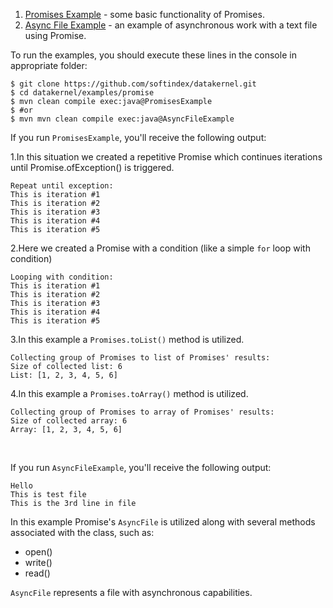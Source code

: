 1. [Promises Example]() - some basic functionality of Promises.
2. [Async File Example]() - an example of asynchronous work with a text file using Promise.

To run the examples, you should execute these lines in the console in appropriate folder:
```
$ git clone https://github.com/softindex/datakernel.git
$ cd datakernel/examples/promise
$ mvn clean compile exec:java@PromisesExample
$ #or
$ mvn mvn clean compile exec:java@AsyncFileExample
```

If you run `PromisesExample`, you'll receive the following output:

1.In this situation we created a repetitive Promise which continues iterations until Promise.ofException() is triggered.
```
Repeat until exception:
This is iteration #1
This is iteration #2
This is iteration #3
This is iteration #4
This is iteration #5
```
2.Here we created a Promise with a condition (like a simple `for` loop with condition) 
```
Looping with condition:
This is iteration #1
This is iteration #2
This is iteration #3
This is iteration #4
This is iteration #5
```

3.In this example a `Promises.toList()` method is utilized.
```
Collecting group of Promises to list of Promises' results:
Size of collected list: 6
List: [1, 2, 3, 4, 5, 6]
```

4.In this example a `Promises.toArray()` method is utilized.
```
Collecting group of Promises to array of Promises' results:
Size of collected array: 6
Array: [1, 2, 3, 4, 5, 6]
```

<br>

If you run `AsyncFileExample`, you'll receive the following output:

```
Hello
This is test file
This is the 3rd line in file
```

In this example Promise's `AsyncFile` is utilized along with several methods associated with the class, such as:
* open()
* write()
* read()

`AsyncFile` represents a file with asynchronous capabilities.